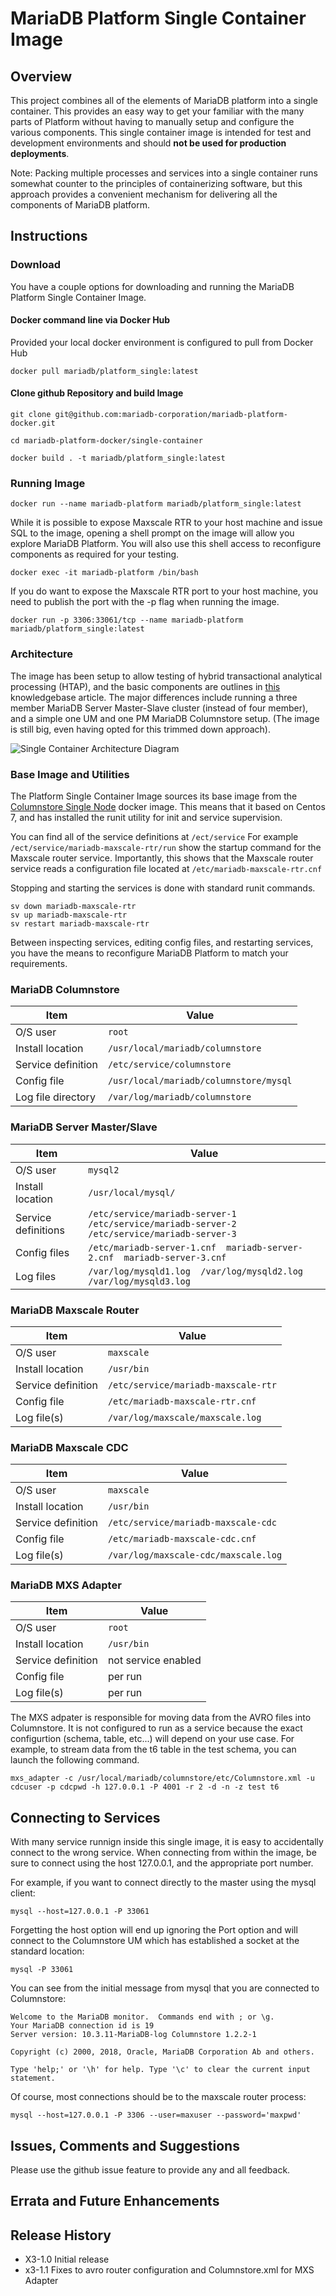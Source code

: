 # MariaDB Platform Single Container Image
## Overview

This project combines all of the elements of MariaDB platform into a single container.  This provides an easy way to get your familiar with the many parts of Platform without having to manually setup and configure the various components. This single container image is intended for test and development environments and should **not be used for production deployments**.

Note: Packing multiple processes and services into a single container runs somewhat counter to the principles of containerizing software, but this approach provides a convenient mechanism for delivering all the components of MariaDB platform.

## Instructions


### Download
You have a couple options for downloading and running the MariaDB Platform Single Container Image.

#### Docker command line via Docker Hub
Provided your local docker environment is configured to pull from Docker Hub

`docker pull mariadb/platform_single:latest`

#### Clone github Repository and build Image

`git clone git@github.com:mariadb-corporation/mariadb-platform-docker.git`

`cd mariadb-platform-docker/single-container`

`docker build . -t mariadb/platform_single:latest`

### Running Image

`docker run --name mariadb-platform mariadb/platform_single:latest`

While it is possible to expose Maxscale RTR to your host machine and issue SQL to the image, opening a shell prompt on the image will allow you explore MariaDB Platform.  You will also use this shell access to reconfigure components as required for your testing.

`docker exec -it mariadb-platform /bin/bash`

If you do want to expose the Maxscale RTR port to your host machine, you need to publish the port with the -p flag when running the image.

`docker run -p 3306:33061/tcp --name mariadb-platform mariadb/platform_single:latest`

### Architecture
The image has been setup to allow testing of hybrid transactional analytical processing (HTAP), and the basic components are outlines in [this](https://mariadb.com/kb/en/library/sample-platform-x3-implementation-for-transactional-and-analytical-workloads/) knowledgebase article. The major differences include running a three member MariaDB Server Master-Slave cluster (instead of four member), and a simple one UM and one PM MariaDB Columnstore setup.  (The image is still big, even having opted for this trimmed down approach).

![Single Container Architecture Diagram](images/single-container-architecture.png)


### Base Image and Utilities
The Platform Single Container Image sources its base image from the [Columnstore Single Node](https://github.com/mariadb-corporation/mariadb-columnstore-docker/tree/master/columnstore) docker image.  This means that it based on Centos 7, and has installed the runit utility for init and service supervision.

You can find all of the service definitions at `/ect/service` For example `/ect/service/mariadb-maxscale-rtr/run` show the startup command for the Maxscale router service. Importantly, this shows that the Maxscale router service reads a configuration file located at `/etc/mariadb-maxscale-rtr.cnf`

Stopping and starting the services is done with standard runit commands.

```
sv down mariadb-maxscale-rtr
sv up mariadb-maxscale-rtr
sv restart mariadb-maxscale-rtr
```

Between inspecting services, editing config files, and restarting services, you have the means to reconfigure MariaDB Platform to match your requirements.

### MariaDB Columnstore

| Item | Value |
| --- | --- |
| O/S user | `root` |
| Install location | `/usr/local/mariadb/columnstore` |
| Service definition | `/etc/service/columnstore` |
| Config file | `/usr/local/mariadb/columnstore/mysql` |
| Log file directory | `/var/log/mariadb/columnstore` |

### MariaDB Server Master/Slave

| Item | Value |
| --- | --- |
| O/S user | `mysql2` |
| Install location | `/usr/local/mysql/` |
| Service definitions | `/etc/service/mariadb-server-1  /etc/service/mariadb-server-2  /etc/service/mariadb-server-3`  |
| Config files | `/etc/mariadb-server-1.cnf  mariadb-server-2.cnf  mariadb-server-3.cnf` |
| Log files | `/var/log/mysqld1.log  /var/log/mysqld2.log  /var/log/mysqld3.log` |

### MariaDB Maxscale Router

| Item | Value |
| --- | --- |
| O/S user | `maxscale` |
| Install location | `/usr/bin` |
| Service definition | `/etc/service/mariadb-maxscale-rtr` |
| Config file | `/etc/mariadb-maxscale-rtr.cnf` |
| Log file(s) | `/var/log/maxscale/maxscale.log` |

### MariaDB Maxscale CDC

| Item | Value |
| --- | --- |
| O/S user | `maxscale` |
| Install location | `/usr/bin` |
| Service definition | `/etc/service/mariadb-maxscale-cdc` |
| Config file | `/etc/mariadb-maxscale-cdc.cnf` |
| Log file(s) | `/var/log/maxscale-cdc/maxscale.log` |

### MariaDB MXS Adapter

| Item | Value |
| --- | --- |
| O/S user | `root` |
| Install location | `/usr/bin` |
| Service definition | not service enabled |
| Config file | per run |
| Log file(s) | per run |

The MXS adpater is responsible for moving data from the AVRO files into Columnstore.  It is not configured to run as a service because the exact configurtion (schema, table, etc...) will depend on your use case.  For example, to stream data from the t6 table in the test schema, you can launch the following command.

`mxs_adapter -c /usr/local/mariadb/columnstore/etc/Columnstore.xml -u cdcuser -p cdcpwd -h 127.0.0.1 -P 4001 -r 2 -d -n -z test t6`

## Connecting to Services
With many service runnign inside this single image, it is easy to accidentally connect to the wrong service.  When connecting from within the image, be sure to connect using the host 127.0.0.1, and the appropriate port number.

For example, if you want to connect directly to the master using the mysql client:

`mysql --host=127.0.0.1 -P 33061`

Forgetting the host option will end up ignoring the Port option and will connect to the Columnstore UM which has established a socket at the standard location:

`mysql -P 33061`

You can see from the initial message from mysql that you are connected to Columnstore:

```
Welcome to the MariaDB monitor.  Commands end with ; or \g.
Your MariaDB connection id is 19
Server version: 10.3.11-MariaDB-log Columnstore 1.2.2-1

Copyright (c) 2000, 2018, Oracle, MariaDB Corporation Ab and others.

Type 'help;' or '\h' for help. Type '\c' to clear the current input statement.
```

Of course, most connections should be to the maxscale router process:

`mysql --host=127.0.0.1 -P 3306 --user=maxuser --password='maxpwd'`

## Issues, Comments and Suggestions

Please use the github issue feature to provide any and all feedback.

## Errata and Future Enhancements

## Release History

- X3-1.0 Initial release
- x3-1.1 Fixes to avro router configuration and Columnstore.xml for MXS Adapter
